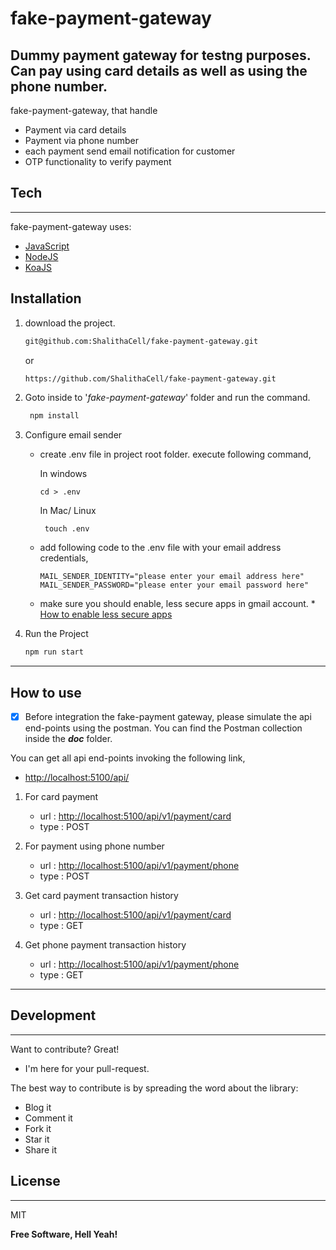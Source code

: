 # fake-payment-gateway

## Dummy payment gateway for testng purposes. Can pay using card details as well as using the phone number.

fake-payment-gateway, that handle

- Payment via card details
- Payment via phone number
- each payment send email notification for customer
- OTP functionality to verify payment


## Tech

---

fake-payment-gateway uses:

- [JavaScript]
- [NodeJS]
- [KoaJS]

## Installation

1. download the project.
   
   ```bash
   git@github.com:ShalithaCell/fake-payment-gateway.git
   ```
    or
    
    ```bash
    https://github.com/ShalithaCell/fake-payment-gateway.git
    ```
   
 2. Goto inside to '_fake-payment-gateway_' folder and run the command.
  
    ```bash
     npm install
    ```
 3. Configure email sender
     * create .env file in project root folder. execute following command,
     
        In windows
        ```
       cd > .env
       ```
       In Mac/ Linux
       ```
        touch .env
       ```
     * add following code to the .env file with your email address credentials,
     
       ```
       MAIL_SENDER_IDENTITY="please enter your email address here"
       MAIL_SENDER_PASSWORD="please enter your email password here"
       ```
       
     * make sure you should enable, less secure apps in gmail account.
                      * [How to enable less secure apps](https://support.google.com/a/answer/6260879?hl=en)
                      
4. Run the Project
   
   ```bash
   npm run start
   ```     
---

## How to use

- [x] Before integration the fake-payment gateway, please simulate the api end-points using the postman. 
You can find the Postman collection inside the **_doc_** folder.


You can get all api end-points invoking the following link,
* [http://localhost:5100/api/](http://localhost:5100/api/)

1. For card payment 
    - url  : [http://localhost:5100/api/v1/payment/card](http://localhost:5100/api/v1/payment/card)
    - type : POST

2. For payment using phone number
    - url  : [http://localhost:5100/api/v1/payment/phone](http://localhost:5100/api/v1/payment/phone)
    - type : POST

3. Get card payment transaction history
    - url  : [http://localhost:5100/api/v1/payment/card](http://localhost:5100/api/v1/payment/card)
    - type : GET
   
3. Get phone payment transaction history
    - url  : [http://localhost:5100/api/v1/payment/phone](http://localhost:5100/api/v1/payment/phone)
    - type : GET
    
---

## Development

---

Want to contribute? Great!

 * I'm here for your pull-request.

 The best way to contribute is by spreading the word about the library:
 
 * Blog it
 * Comment it
 * Fork it
 * Star it
 * Share it

## License

---

MIT

**Free Software, Hell Yeah!**

[javascript]: https://developer.mozilla.org/en-US/docs/Web/JavaScript/
[nodejs]: https://nodejs.org/en/
[koajs]: https://koajs.com/
